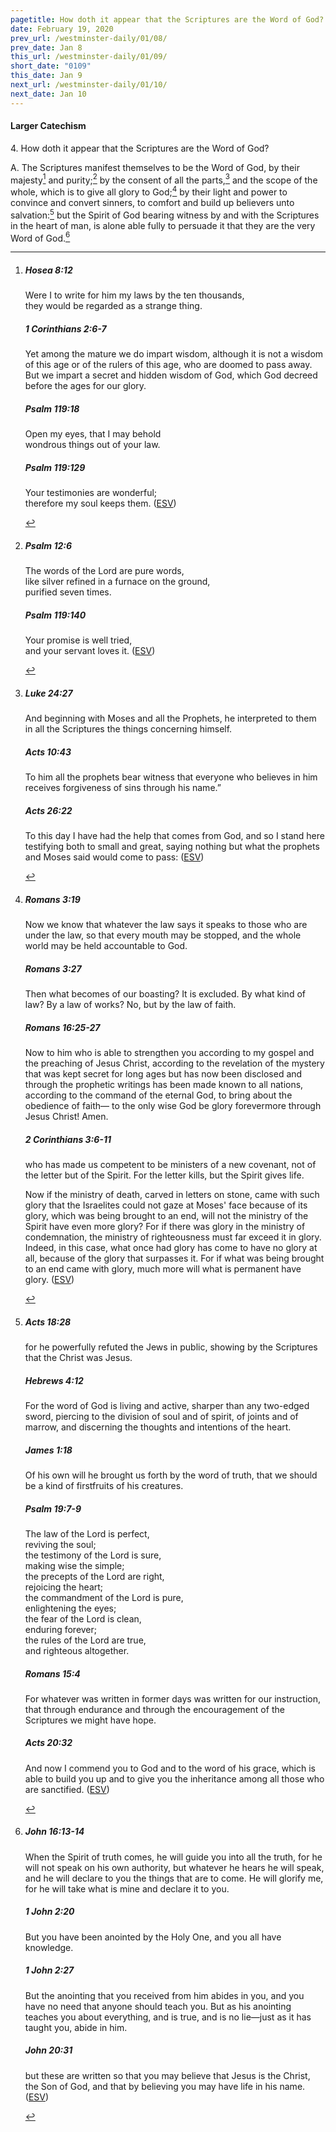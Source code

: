 ```yaml
---
pagetitle: How doth it appear that the Scriptures are the Word of God?
date: February 19, 2020
prev_url: /westminster-daily/01/08/
prev_date: Jan 8
this_url: /westminster-daily/01/09/
short_date: "0109"
this_date: Jan 9
next_url: /westminster-daily/01/10/
next_date: Jan 10
---
```


#### Larger Catechism

4\. How doth it appear that the Scriptures are the Word of God?

A. The Scriptures manifest themselves to be the Word of God, by their majesty[^fnref:wlc1] and purity;[^fnref:wlc2] by the consent of all the parts,[^fnref:wlc3] and the scope of the whole, which is to give all glory to God;[^fnref:wlc4] by their light and power to convince and convert sinners, to comfort and build up believers unto salvation:[^fnref:wlc5] but the Spirit of God bearing witness by and with the Scriptures in the heart of man, is alone able fully to persuade it that they are the very Word of God.[^fnref:wlc6]


[^fnref:wlc1]: <div class="esv"><h5>Hosea 8:12</h5> <div class="esv-text"><div class="block-indent"> <p class="line-group" id="p28008012.01-1">Were I to write for him my laws by the ten thousands,<br /> <span class="indent"></span>they would be regarded as a strange thing.</p> </div> </div><h5>1 Corinthians 2:6-7</h5> <div class="esv-text"> <p id="p46002006.05-2">Yet among the mature we do impart wisdom, although it is not a wisdom of this age or of the rulers of this age, who are doomed to pass away. But we impart a secret and hidden wisdom of God, which God decreed before the ages for our glory.</p> </div><h5>Psalm 119:18</h5> <div class="esv-text"><div class="block-indent"> <p class="line-group" id="p19119018.01-3">Open my eyes, that I may behold<br /> <span class="indent"></span>wondrous things out of your law.</p> </div> </div><h5>Psalm 119:129</h5> <div class="esv-text"> <div class="block-indent"> <p class="line-group" id="p19119129.02-4">Your testimonies are wonderful;<br /> <span class="indent"></span>therefore my soul keeps them.  (<a href="http://www.esv.org" class="copyright">ESV</a>)</p> </div> </div> </div>

[^fnref:wlc2]: <div class="esv"><h5>Psalm 12:6</h5> <div class="esv-text"><div class="block-indent"> <p class="line-group" id="p19012006.01-1">The words of the <span class="small-caps">Lord</span> are pure words,<br /> <span class="indent"></span>like silver refined in a furnace on the ground,<br /> <span class="indent"></span>purified seven times.</p> </div> </div><h5>Psalm 119:140</h5> <div class="esv-text"><div class="block-indent"> <p class="line-group" id="p19119140.01-2">Your promise is well tried,<br /> <span class="indent"></span>and your servant loves it.  (<a href="http://www.esv.org" class="copyright">ESV</a>)</p> </div> </div> </div>

[^fnref:wlc3]: <div class="esv"><h5>Luke 24:27</h5> <div class="esv-text"><p id="p42024027.01-1">And beginning with Moses and all the Prophets, he interpreted to them in all the Scriptures the things concerning himself.</p> </div><h5>Acts 10:43</h5> <div class="esv-text"><p id="p44010043.01-2">To him all the prophets bear witness that everyone who believes in him receives forgiveness of sins through his name.&#8221;</p> </div><h5>Acts 26:22</h5> <div class="esv-text"><p id="p44026022.01-3">To this day I have had the help that comes from God, and so I stand here testifying both to small and great, saying nothing but what the prophets and Moses said would come to pass:  (<a href="http://www.esv.org" class="copyright">ESV</a>)</p> </div> </div>

[^fnref:wlc4]: <div class="esv"><h5>Romans 3:19</h5> <div class="esv-text"><p id="p45003019.01-1">Now we know that whatever the law says it speaks to those who are under the law, so that every mouth may be stopped, and the whole world may be held accountable to God.</p> </div><h5>Romans 3:27</h5> <div class="esv-text"><p id="p45003027.01-2">Then what becomes of our boasting? It is excluded. By what kind of law? By a law of works? No, but by the law of faith.</p> </div><h5>Romans 16:25-27</h5> <div class="esv-text"> <p id="p45016025.02-3">Now to him who is able to strengthen you according to my gospel and the preaching of Jesus Christ, according to the revelation of the mystery that was kept secret for long ages but has now been disclosed and through the prophetic writings has been made known to all nations, according to the command of the eternal God, to bring about the obedience of faith&#8212; to the only wise God be glory forevermore through Jesus Christ! Amen.</p> </div><h5>2 Corinthians 3:6-11</h5> <div class="esv-text"><p id="p47003006.01-4">who has made us competent to be ministers of a new covenant, not of the letter but of the Spirit. For the letter kills, but the Spirit gives life.</p>  <p id="p47003007.01-4">Now if the ministry of death, carved in letters on stone, came with such glory that the Israelites could not gaze at Moses' face because of its glory, which was being brought to an end, will not the ministry of the Spirit have even more glory? For if there was glory in the ministry of condemnation, the ministry of righteousness must far exceed it in glory. Indeed, in this case, what once had glory has come to have no glory at all, because of the glory that surpasses it. For if what was being brought to an end came with glory, much more will what is permanent have glory.  (<a href="http://www.esv.org" class="copyright">ESV</a>)</p> </div> </div>

[^fnref:wlc5]: <div class="esv"><h5>Acts 18:28</h5> <div class="esv-text"><p id="p44018028.01-1">for he powerfully refuted the Jews in public, showing by the Scriptures that the Christ was Jesus.</p> </div><h5>Hebrews 4:12</h5> <div class="esv-text"><p id="p58004012.01-2">For the word of God is living and active, sharper than any two-edged sword, piercing to the division of soul and of spirit, of joints and of marrow, and discerning the thoughts and intentions of the heart.</p> </div><h5>James 1:18</h5> <div class="esv-text"><p id="p59001018.01-3">Of his own will he brought us forth by the word of truth, that we should be a kind of firstfruits of his creatures.</p> </div><h5>Psalm 19:7-9</h5> <div class="esv-text"><div class="block-indent"> <p class="line-group" id="p19019007.01-4">The law of the <span class="small-caps">Lord</span> is perfect,<br /> <span class="indent"></span>reviving the soul;<br /> the testimony of the <span class="small-caps">Lord</span> is sure,<br /> <span class="indent"></span>making wise the simple;<br />  the precepts of the <span class="small-caps">Lord</span> are right,<br /> <span class="indent"></span>rejoicing the heart;<br /> the commandment of the <span class="small-caps">Lord</span> is pure,<br /> <span class="indent"></span>enlightening the eyes;<br />  the fear of the <span class="small-caps">Lord</span> is clean,<br /> <span class="indent"></span>enduring forever;<br /> the rules of the <span class="small-caps">Lord</span> are true,<br /> <span class="indent"></span>and righteous altogether.</p> </div> </div><h5>Romans 15:4</h5> <div class="esv-text"><p id="p45015004.01-5">For whatever was written in former days was written for our instruction, that through endurance and through the encouragement of the Scriptures we might have hope.</p> </div><h5>Acts 20:32</h5> <div class="esv-text"><p id="p44020032.01-6">And now I commend you to God and to the word of his grace, which is able to build you up and to give you the inheritance among all those who are sanctified.  (<a href="http://www.esv.org" class="copyright">ESV</a>)</p> </div> </div>

[^fnref:wlc6]: <div class="esv"><h5>John 16:13-14</h5> <div class="esv-text"><p id="p43016013.01-1"><span class="woc">When the Spirit of truth comes, he will guide you into all the truth, for he will not speak on his own authority, but whatever he hears he will speak, and he will declare to you the things that are to come.</span> <span class="woc">He will glorify me, for he will take what is mine and declare it to you.</span></p> </div><h5>1 John 2:20</h5> <div class="esv-text"><p id="p62002020.01-2">But you have been anointed by the Holy One, and you all have knowledge.</p> </div><h5>1 John 2:27</h5> <div class="esv-text"><p id="p62002027.01-3">But the anointing that you received from him abides in you, and you have no need that anyone should teach you. But as his anointing teaches you about everything, and is true, and is no lie&#8212;just as it has taught you, abide in him.</p> </div><h5>John 20:31</h5> <div class="esv-text"><p id="p43020031.01-4">but these are written so that you may believe that Jesus is the Christ, the Son of God, and that by believing you may have life in his name.  (<a href="http://www.esv.org" class="copyright">ESV</a>)</p> </div> </div>

